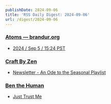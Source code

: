 ```yaml
---
publishDate: 2024-09-06
title: 'RSS Daily Digest: 2024-09-06'
url: /digest/2024-09-06
---
```


### [Atoms  — brandur.org](https://brandur.org/)

  * [2024 / Sep 5 / 15:24 PST](https://brandur.org/atoms/gvh4z7c)
  
### [Craft By Zen](https://craftbyzen.com/)

  * [Newsletter - An Ode to the Seasonal Playlist](https://craftbyzen.com/blog/2024-09-05-newsletter-ode-to-playlists/)
  
### [Ben the Human](https://benthehuman.com/)

  * [Just Trust Me](https://benthehuman.com/just-trust-me/)
  
